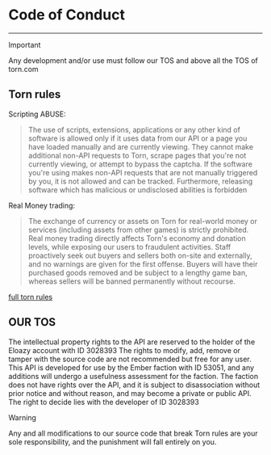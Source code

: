 # Code of Conduct
---

> [!IMPORTANT]
> Any development and/or use must follow our TOS and above all the TOS of torn.com

## Torn rules

Scripting ABUSE:
> The use of scripts, extensions, applications or any other kind of software is allowed only if it uses data from our API or a page you have loaded manually and are currently viewing. They cannot make additional non-API requests to Torn, scrape pages that you're not currently viewing, or attempt to bypass the captcha. If the software you're using makes non-API requests that are not manually triggered by you, it is not allowed and can be tracked. Furthermore, releasing software which has malicious or undisclosed abilities is forbidden

Real Money trading:
> The exchange of currency or assets on Torn for real-world money or services (including assets from other games) is strictly prohibited. Real money trading directly affects Torn's economy and donation levels, while exposing our users to fraudulent activities. Staff proactively seek out buyers and sellers both on-site and externally, and no warnings are given for the first offense. Buyers will have their purchased goods removed and be subject to a lengthy game ban, whereas sellers will be banned permanently without recourse.

[full torn rules](https://www.torn.com/rules.php)

## OUR TOS

The intellectual property rights to the API are reserved to the holder of the Eloazy account with ID 3028393
The rights to modify, add, remove or tamper with the source code are not recommended but free for any user.
This API is developed for use by the Ember faction with ID 53051, and any additions will undergo a usefulness assessment for the faction.
The faction does not have rights over the API, and it is subject to disassociation without prior notice and without reason, and may become a private or public API. The right to decide lies with the developer of ID 3028393

> [!WARNING]
> Any and all modifications to our source code that break Torn rules are your sole responsibility, and the punishment will fall entirely on you.